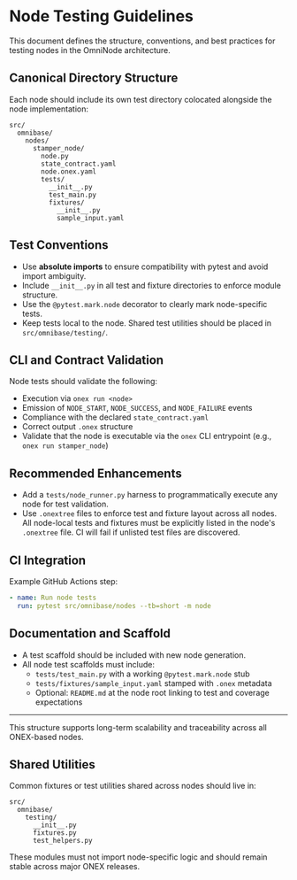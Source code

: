<!-- === OmniNode:Metadata ===
author: OmniNode Team
copyright: OmniNode.ai
created_at: '2025-05-28T12:40:27.205575'
description: Stamped by ONEX
entrypoint: python://node_testing_guidelines.md
hash: 27b17a1ba8b3396e4e831de2cb623c88a75b835a2061dacc9b2cd25599a26cab
last_modified_at: '2025-05-29T11:50:15.374829+00:00'
lifecycle: active
meta_type: tool
metadata_version: 0.1.0
name: node_testing_guidelines.md
namespace: omnibase.node_testing_guidelines
owner: OmniNode Team
protocol_version: 0.1.0
runtime_language_hint: python>=3.11
schema_version: 0.1.0
state_contract: state_contract://default
tools: null
uuid: 384849dd-2c3a-4343-afd7-d961cc8cdad8
version: 1.0.0

<!-- === /OmniNode:Metadata === -->


# Node Testing Guidelines

This document defines the structure, conventions, and best practices for testing nodes in the OmniNode architecture.

## Canonical Directory Structure

Each node should include its own test directory colocated alongside the node implementation:

```
src/
  omnibase/
    nodes/
      stamper_node/
        node.py
        state_contract.yaml
        node.onex.yaml
        tests/
          __init__.py
          test_main.py
          fixtures/
            __init__.py
            sample_input.yaml
```

## Test Conventions
- Use **absolute imports** to ensure compatibility with pytest and avoid import ambiguity.
- Include `__init__.py` in all test and fixture directories to enforce module structure.
- Use the `@pytest.mark.node` decorator to clearly mark node-specific tests.
- Keep tests local to the node. Shared test utilities should be placed in `src/omnibase/testing/`.

## CLI and Contract Validation
Node tests should validate the following:
- Execution via `onex run <node>`
- Emission of `NODE_START`, `NODE_SUCCESS`, and `NODE_FAILURE` events
- Compliance with the declared `state_contract.yaml`
- Correct output `.onex` structure
- Validate that the node is executable via the `onex` CLI entrypoint (e.g., `onex run stamper_node`)

## Recommended Enhancements
- Add a `tests/node_runner.py` harness to programmatically execute any node for test validation.
- Use `.onextree` files to enforce test and fixture layout across all nodes. All node-local tests and fixtures must be explicitly listed in the node's `.onextree` file. CI will fail if unlisted test files are discovered.

## CI Integration
Example GitHub Actions step:
```yaml
- name: Run node tests
  run: pytest src/omnibase/nodes --tb=short -m node
```

## Documentation and Scaffold
- A test scaffold should be included with new node generation.
- All node test scaffolds must include:
  - `tests/test_main.py` with a working `@pytest.mark.node` stub
  - `tests/fixtures/sample_input.yaml` stamped with `.onex` metadata
  - Optional: `README.md` at the node root linking to test and coverage expectations

---

This structure supports long-term scalability and traceability across all ONEX-based nodes.

## Shared Utilities

Common fixtures or test utilities shared across nodes should live in:

```
src/
  omnibase/
    testing/
      __init__.py
      fixtures.py
      test_helpers.py
```

These modules must not import node-specific logic and should remain stable across major ONEX releases.
